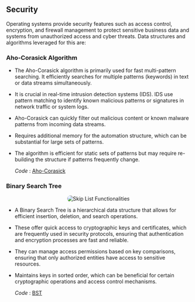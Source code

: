 ## Security
Operating systems provide security features such as access control, encryption, and firewall management to protect sensitive business data and systems from unauthorized access and cyber threats. Data structures and algorithms leveraged for this are:
### Aho-Corasick Algorithm 
- The Aho-Corasick algorithm is primarily used for fast multi-pattern searching. It efficiently searches for multiple patterns (keywords) in text or data streams simultaneously.
- It is crucial in real-time intrusion detection systems (IDS). IDS use pattern matching to identify known malicious patterns or signatures in network traffic or system logs.
- Aho-Corasick can quickly filter out malicious content or known malware patterns from incoming data streams.
- Requires additional memory for the automation structure, which can be substantial for large sets of patterns.
- The algorithm is efficient for static sets of patterns but may require re-building the structure if patterns frequently change.

  
  *Code* : [Aho-Corasick](https://github.com/PragatiDBhat/Portfolio/blob/main/Codes/Aho-Corasick.cpp)
### Binary Search Tree 
<p align="center">
  <img src="https://github.com/PragatiDBhat/Portfolio/assets/163662545/edadd0c3-0e49-4c84-99ce-fb228544a974" alt="Skip List Functionalities" style="max-width: 100%; height: auto; border-radius: 8px;">
</p>

- A Binary Search Tree is a hierarchical data structure that allows for efficient insertion, deletion, and search operations.
- These offer quick access to cryptographic keys and certificates, which are frequently used in security protocols, ensuring that authentication and encryption processes are fast and reliable.
- They can manage access permissions based on key comparisons, ensuring that only authorized entities have access to sensitive resources.
- Maintains keys in sorted order, which can be beneficial for certain cryptographic operations and access control mechanisms.

  
  *Code* : [BST](https://github.com/PragatiDBhat/Portfolio/blob/main/Codes/binarysearchtree.c)
